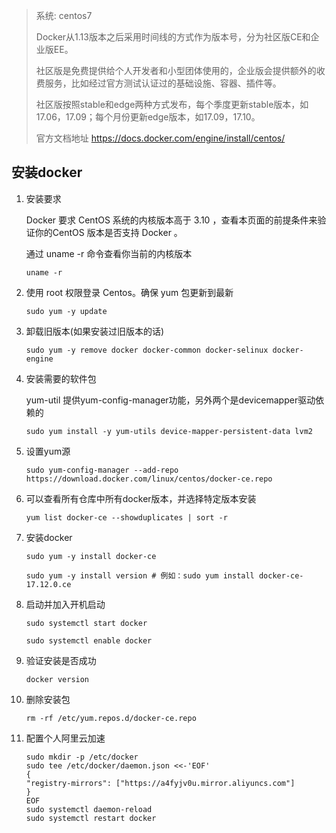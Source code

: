 > 系统: centos7
>
> Docker从1.13版本之后采用时间线的方式作为版本号，分为社区版CE和企业版EE。
>
> 社区版是免费提供给个人开发者和小型团体使用的，企业版会提供额外的收费服务，比如经过官方测试认证过的基础设施、容器、插件等。
>
> 社区版按照stable和edge两种方式发布，每个季度更新stable版本，如17.06，17.09；每个月份更新edge版本，如17.09，17.10。
>
> 官方文档地址  https://docs.docker.com/engine/install/centos/

## 安装docker



1. 安装要求

   Docker 要求 CentOS 系统的内核版本高于 3.10 ，查看本页面的前提条件来验证你的CentOS 版本是否支持 Docker 。

   通过 uname -r 命令查看你当前的内核版本

   `uname -r`

2. 使用 root 权限登录 Centos。确保 yum 包更新到最新

   `sudo yum -y update`

3. 卸载旧版本(如果安装过旧版本的话)

   `sudo yum -y remove docker docker-common docker-selinux docker-engine`

4. 安装需要的软件包

    yum-util 提供yum-config-manager功能，另外两个是devicemapper驱动依赖的

   `sudo yum install -y yum-utils device-mapper-persistent-data lvm2 `

5. 设置yum源

   `sudo yum-config-manager --add-repo https://download.docker.com/linux/centos/docker-ce.repo`

6. 可以查看所有仓库中所有docker版本，并选择特定版本安装

   `yum list docker-ce --showduplicates | sort -r`

7. 安装docker

   `sudo yum -y install docker-ce`

   `sudo yum -y install version # 例如：sudo yum install docker-ce-17.12.0.ce` 

8. 启动并加入开机启动

   `sudo systemctl start docker`

   `sudo systemctl enable docker`

9. 验证安装是否成功

   `docker version`

10. 删除安装包

    `rm -rf /etc/yum.repos.d/docker-ce.repo`

11. 配置个人阿里云加速

    ```
    sudo mkdir -p /etc/docker
    sudo tee /etc/docker/daemon.json <<-'EOF'
    {
    "registry-mirrors": ["https://a4fyjv0u.mirror.aliyuncs.com"]
    }
    EOF
    sudo systemctl daemon-reload
    sudo systemctl restart docker
    ```
    
